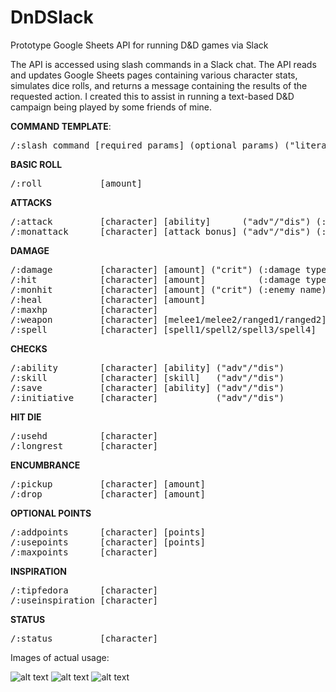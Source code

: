 # DnDSlack
Prototype Google Sheets API for running D&amp;D games via Slack

The API is accessed using slash commands in a Slack chat. The API reads and updates Google Sheets pages containing various character stats, simulates dice rolls, and returns a message containing the results of the requested action. I created this to assist in running a text-based D&D campaign being played by some friends of mine.

**COMMAND TEMPLATE**: 
<pre>
/:slash command [required params] (optional params) ("literal optional param") (:optional end param)
</pre>

**BASIC ROLL**
<pre>
/:roll           [amount]     
</pre>

**ATTACKS**  
<pre>
/:attack         [character] [ability]      ("adv"/"dis") (:weapon/spell name) ->   character makes attack roll    
/:monattack      [character] [attack bonus] ("adv"/"dis") (:enemy name)        ->   NPC attacks character
</pre>

**DAMAGE** 
<pre>
/:damage         [character] [amount] ("crit") (:damage type)                  ->   character makes damage roll    
/:hit            [character] [amount]          (:damage type)                  ->   character takes damage
/:monhit         [character] [amount] ("crit") (:enemy name)                   ->   NPC attacks character
/:heal           [character] [amount]                                          ->   character gains hp    
/:maxhp          [character]                                                   ->   restore character to max hp    
/:weapon         [character] [melee1/melee2/ranged1/ranged2] ("crit")          ->   character deals damage with weapon     
/:spell          [character] [spell1/spell2/spell3/spell4]   ("crit")          ->   character deals damage with spell    
</pre>

**CHECKS** 
<pre>
/:ability        [character] [ability] ("adv"/"dis")                           ->   character makes an ability check    
/:skill          [character] [skill]   ("adv"/"dis")                           ->   character makes skill check    
/:save           [character] [ability] ("adv"/"dis")                           ->   character makes saving throw    
/:initiative     [character]           ("adv"/"dis")                           ->   character rolls for initiative    
</pre>

**HIT DIE** 
<pre>
/:usehd          [character]                                                   ->   character uses a hit die      
/:longrest       [character]                                                   ->   character takes a long rest    
</pre>

**ENCUMBRANCE** 
<pre>
/:pickup         [character] [amount]                                          ->   character picks up weight    
/:drop           [character] [amount]                                          ->   character drops weight    
</pre>

**OPTIONAL POINTS** 
<pre>
/:addpoints      [character] [points]                                          ->   add points to character's optional stat pool    
/:usepoints      [character] [points]                                          ->   subtract points from character's optional stat pool    
/:maxpoints      [character]                                                   ->   restore character's optional stat pool to max   
</pre>

**INSPIRATION** 
<pre>
/:tipfedora      [character]                                                   ->   DM awards character an inspiration point    
/:useinspiration [character]                                                   ->   character uses an inspiration point    
</pre>

**STATUS**
<pre>
/:status         [character]                                                   ->   check character's status   
</pre>
                                                                                                                                                                   
Images of actual usage:

![alt text](https://i.ibb.co/2NNLV8W/image0-2.png)
![alt text](https://i.ibb.co/9G8rz40/image0-3.png)
![alt text](https://i.ibb.co/z27NhZ4/image1-2.png)

